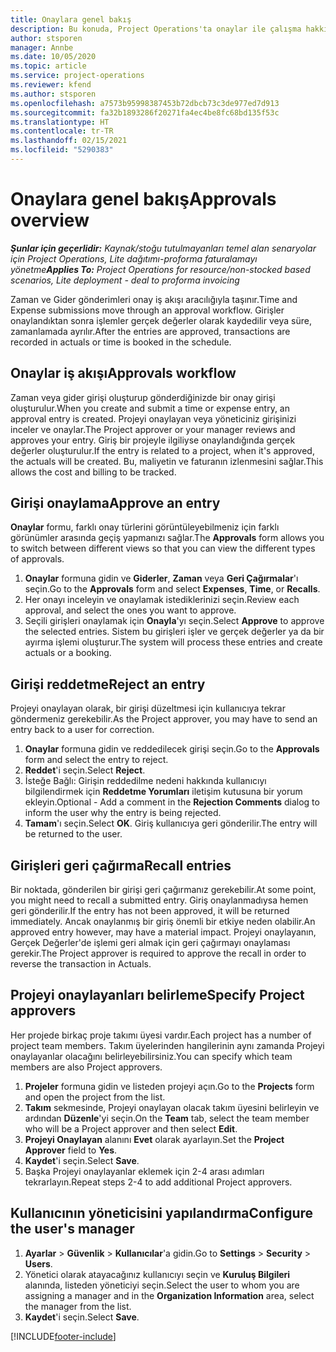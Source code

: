 ```yaml
---
title: Onaylara genel bakış
description: Bu konuda, Project Operations'ta onaylar ile çalışma hakkında bilgiler sağlanmaktadır.
author: stsporen
manager: Annbe
ms.date: 10/05/2020
ms.topic: article
ms.service: project-operations
ms.reviewer: kfend
ms.author: stsporen
ms.openlocfilehash: a7573b95998387453b72dbcb73c3de977ed7d913
ms.sourcegitcommit: fa32b1893286f20271fa4ec4be8fc68bd135f53c
ms.translationtype: HT
ms.contentlocale: tr-TR
ms.lasthandoff: 02/15/2021
ms.locfileid: "5290383"
---
```

# <a name="approvals-overview"></a><span data-ttu-id="1eda9-103">Onaylara genel bakış</span><span class="sxs-lookup"><span data-stu-id="1eda9-103">Approvals overview</span></span>

<span data-ttu-id="1eda9-104">_**Şunlar için geçerlidir:** Kaynak/stoğu tutulmayanları temel alan senaryolar için Project Operations, Lite dağıtımı-proforma faturalamayı yönetme_</span><span class="sxs-lookup"><span data-stu-id="1eda9-104">_**Applies To:** Project Operations for resource/non-stocked based scenarios, Lite deployment - deal to proforma invoicing_</span></span>

<span data-ttu-id="1eda9-105">Zaman ve Gider gönderimleri onay iş akışı aracılığıyla taşınır.</span><span class="sxs-lookup"><span data-stu-id="1eda9-105">Time and Expense submissions move through an approval workflow.</span></span> <span data-ttu-id="1eda9-106">Girişler onaylandıktan sonra işlemler gerçek değerler olarak kaydedilir veya süre, zamanlamada ayrılır.</span><span class="sxs-lookup"><span data-stu-id="1eda9-106">After the entries are approved, transactions are recorded in actuals or time is booked in the schedule.</span></span>

## <a name="approvals-workflow"></a><span data-ttu-id="1eda9-107">Onaylar iş akışı</span><span class="sxs-lookup"><span data-stu-id="1eda9-107">Approvals workflow</span></span>
<span data-ttu-id="1eda9-108">Zaman veya gider girişi oluşturup gönderdiğinizde bir onay girişi oluşturulur.</span><span class="sxs-lookup"><span data-stu-id="1eda9-108">When you create and submit a time or expense entry, an approval entry is created.</span></span> <span data-ttu-id="1eda9-109">Projeyi onaylayan veya yöneticiniz girişinizi inceler ve onaylar.</span><span class="sxs-lookup"><span data-stu-id="1eda9-109">The Project approver or your manager reviews and approves your entry.</span></span> <span data-ttu-id="1eda9-110">Giriş bir projeyle ilgiliyse onaylandığında gerçek değerler oluşturulur.</span><span class="sxs-lookup"><span data-stu-id="1eda9-110">If the entry is related to a project, when it's approved, the actuals will be created.</span></span> <span data-ttu-id="1eda9-111">Bu, maliyetin ve faturanın izlenmesini sağlar.</span><span class="sxs-lookup"><span data-stu-id="1eda9-111">This allows the cost and billing to be tracked.</span></span> 

## <a name="approve-an-entry"></a><span data-ttu-id="1eda9-112">Girişi onaylama</span><span class="sxs-lookup"><span data-stu-id="1eda9-112">Approve an entry</span></span>
<span data-ttu-id="1eda9-113">**Onaylar** formu, farklı onay türlerini görüntüleyebilmeniz için farklı görünümler arasında geçiş yapmanızı sağlar.</span><span class="sxs-lookup"><span data-stu-id="1eda9-113">The **Approvals** form allows you to switch between different views so that you can view the different types of approvals.</span></span>
  
1. <span data-ttu-id="1eda9-114">**Onaylar** formuna gidin ve **Giderler**, **Zaman** veya **Geri Çağırmalar**'ı seçin.</span><span class="sxs-lookup"><span data-stu-id="1eda9-114">Go to the **Approvals** form and select **Expenses**, **Time**, or **Recalls**.</span></span>
2. <span data-ttu-id="1eda9-115">Her onayı inceleyin ve onaylamak istediklerinizi seçin.</span><span class="sxs-lookup"><span data-stu-id="1eda9-115">Review each approval, and select the ones you want to approve.</span></span>
3. <span data-ttu-id="1eda9-116">Seçili girişleri onaylamak için **Onayla**'yı seçin.</span><span class="sxs-lookup"><span data-stu-id="1eda9-116">Select **Approve** to approve the selected entries.</span></span>
<span data-ttu-id="1eda9-117">Sistem bu girişleri işler ve gerçek değerler ya da bir ayırma işlemi oluşturur.</span><span class="sxs-lookup"><span data-stu-id="1eda9-117">The system will process these entries and create actuals or a booking.</span></span>

## <a name="reject-an-entry"></a><span data-ttu-id="1eda9-118">Girişi reddetme</span><span class="sxs-lookup"><span data-stu-id="1eda9-118">Reject an entry</span></span>
<span data-ttu-id="1eda9-119">Projeyi onaylayan olarak, bir girişi düzeltmesi için kullanıcıya tekrar göndermeniz gerekebilir.</span><span class="sxs-lookup"><span data-stu-id="1eda9-119">As the Project approver, you may have to send an entry back to a user for correction.</span></span>
  
1. <span data-ttu-id="1eda9-120">**Onaylar** formuna gidin ve reddedilecek girişi seçin.</span><span class="sxs-lookup"><span data-stu-id="1eda9-120">Go to the **Approvals** form and select the entry to reject.</span></span> 
2. <span data-ttu-id="1eda9-121">**Reddet**'i seçin.</span><span class="sxs-lookup"><span data-stu-id="1eda9-121">Select **Reject**.</span></span>
3. <span data-ttu-id="1eda9-122">İsteğe Bağlı: Girişin reddedilme nedeni hakkında kullanıcıyı bilgilendirmek için **Reddetme Yorumları** iletişim kutusuna bir yorum ekleyin.</span><span class="sxs-lookup"><span data-stu-id="1eda9-122">Optional - Add a comment in the **Rejection Comments** dialog to inform the user why the entry is being rejected.</span></span>
4. <span data-ttu-id="1eda9-123">**Tamam**'ı seçin.</span><span class="sxs-lookup"><span data-stu-id="1eda9-123">Select **OK**.</span></span> <span data-ttu-id="1eda9-124">Giriş kullanıcıya geri gönderilir.</span><span class="sxs-lookup"><span data-stu-id="1eda9-124">The entry will be returned to the user.</span></span>
  
## <a name="recall-entries"></a><span data-ttu-id="1eda9-125">Girişleri geri çağırma</span><span class="sxs-lookup"><span data-stu-id="1eda9-125">Recall entries</span></span>
<span data-ttu-id="1eda9-126">Bir noktada, gönderilen bir girişi geri çağırmanız gerekebilir.</span><span class="sxs-lookup"><span data-stu-id="1eda9-126">At some point, you might need to recall a submitted entry.</span></span> <span data-ttu-id="1eda9-127">Giriş onaylanmadıysa hemen geri gönderilir.</span><span class="sxs-lookup"><span data-stu-id="1eda9-127">If the entry has not been approved, it will be returned immediately.</span></span> <span data-ttu-id="1eda9-128">Ancak onaylanmış bir giriş önemli bir etkiye neden olabilir.</span><span class="sxs-lookup"><span data-stu-id="1eda9-128">An approved entry however, may have a material impact.</span></span> <span data-ttu-id="1eda9-129">Projeyi onaylayanın, Gerçek Değerler'de işlemi geri almak için geri çağırmayı onaylaması gerekir.</span><span class="sxs-lookup"><span data-stu-id="1eda9-129">The Project approver is required to approve the recall in order to reverse the transaction in Actuals.</span></span>

## <a name="specify-project-approvers"></a><span data-ttu-id="1eda9-130">Projeyi onaylayanları belirleme</span><span class="sxs-lookup"><span data-stu-id="1eda9-130">Specify Project approvers</span></span>
<span data-ttu-id="1eda9-131">Her projede birkaç proje takımı üyesi vardır.</span><span class="sxs-lookup"><span data-stu-id="1eda9-131">Each project has a number of project team members.</span></span> <span data-ttu-id="1eda9-132">Takım üyelerinden hangilerinin aynı zamanda Projeyi onaylayanlar olacağını belirleyebilirsiniz.</span><span class="sxs-lookup"><span data-stu-id="1eda9-132">You can specify which team members are also Project approvers.</span></span>

1. <span data-ttu-id="1eda9-133">**Projeler** formuna gidin ve listeden projeyi açın.</span><span class="sxs-lookup"><span data-stu-id="1eda9-133">Go to the **Projects** form and open the project from the list.</span></span>
2. <span data-ttu-id="1eda9-134">**Takım** sekmesinde, Projeyi onaylayan olacak takım üyesini belirleyin ve ardından **Düzenle**'yi seçin.</span><span class="sxs-lookup"><span data-stu-id="1eda9-134">On the **Team** tab, select the team member who will be a Project approver and then select **Edit**.</span></span>
3. <span data-ttu-id="1eda9-135">**Projeyi Onaylayan** alanını **Evet** olarak ayarlayın.</span><span class="sxs-lookup"><span data-stu-id="1eda9-135">Set the **Project Approver** field to **Yes**.</span></span>
4. <span data-ttu-id="1eda9-136">**Kaydet**'i seçin.</span><span class="sxs-lookup"><span data-stu-id="1eda9-136">Select **Save**.</span></span>
5. <span data-ttu-id="1eda9-137">Başka Projeyi onaylayanlar eklemek için 2-4 arası adımları tekrarlayın.</span><span class="sxs-lookup"><span data-stu-id="1eda9-137">Repeat steps 2-4 to add additional Project approvers.</span></span>

## <a name="configure-the-users-manager"></a><span data-ttu-id="1eda9-138">Kullanıcının yöneticisini yapılandırma</span><span class="sxs-lookup"><span data-stu-id="1eda9-138">Configure the user's manager</span></span>

1. <span data-ttu-id="1eda9-139">**Ayarlar** > **Güvenlik** > **Kullanıcılar**'a gidin.</span><span class="sxs-lookup"><span data-stu-id="1eda9-139">Go to **Settings** > **Security** > **Users**.</span></span>
2. <span data-ttu-id="1eda9-140">Yönetici olarak atayacağınız kullanıcıyı seçin ve **Kuruluş Bilgileri** alanında, listeden yöneticiyi seçin.</span><span class="sxs-lookup"><span data-stu-id="1eda9-140">Select the user to whom you are assigning a manager and in the **Organization Information** area, select the manager from the list.</span></span> 
3. <span data-ttu-id="1eda9-141">**Kaydet**'i seçin.</span><span class="sxs-lookup"><span data-stu-id="1eda9-141">Select **Save**.</span></span>




[!INCLUDE[footer-include](../includes/footer-banner.md)]